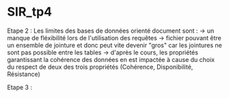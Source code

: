 # SIR_tp4
Etape 2 :
Les limites des bases de données orienté document sont :
  -> un manque de fléxibilité lors de l'utilisation des requêtes
  -> fichier pouvant être un ensemble de jointure et donc peut vite devenir "gros" car les jointures ne sont pas possible entre les tables
  -> d'après le cours, les propriétés garantissant la cohérence des données en est impactée à cause du choix du respect de deux des trois propriétés (Cohérence, Disponibilité, Résistance)
  
  Etape 3 :
  
